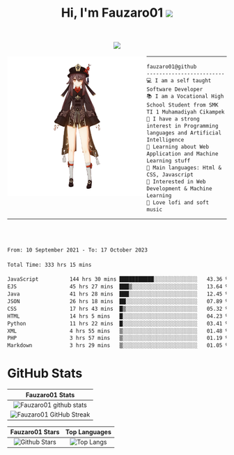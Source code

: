 <h1 align="center">
Hi, I'm Fauzaro01
  <img src="https://media.giphy.com/media/hvRJCLFzcasrR4ia7z/giphy.gif" width="30"></h1>
<br/>

<p align="center">
  <a href="https://github.com/DenverCoder1/readme-typing-svg"><img src="https://readme-typing-svg.herokuapp.com?lines=zZz;Full+Stack+Web+Developer;Student;Software%20Develover;Always%20learning%20new%20things&center=true&width=380&height=45"></a>
</p>

<img align="left" src="/assets/icon2.png" alt="Zeen" width="320" height="320" />
<hr>

```
fauzaro01@github
-------------------------
💻 I am a self taught Software Developer
📚 I am a Vocational High School Student from SMK TI 1 Muhamadiyah Cikampek
📝 I have a strong interest in Programming languages and Artificial Intelligence
🌱 Learning about Web Application and Machine Learning stuff
🌟 Main languages: Html & CSS, Javascript
🚩 Interested in Web Development & Machine Learning
🎵 Love lofi and soft music
```

<hr>
<br>
<br>
<div align="left">
<!--START_SECTION:waka-->

```txt
From: 10 September 2021 - To: 17 October 2023

Total Time: 333 hrs 15 mins

JavaScript          144 hrs 30 mins ███████████░░░░░░░░░░░░░░   43.36 %
EJS                 45 hrs 27 mins  ███▒░░░░░░░░░░░░░░░░░░░░░   13.64 %
Java                41 hrs 28 mins  ███░░░░░░░░░░░░░░░░░░░░░░   12.45 %
JSON                26 hrs 18 mins  ██░░░░░░░░░░░░░░░░░░░░░░░   07.89 %
CSS                 17 hrs 43 mins  █▒░░░░░░░░░░░░░░░░░░░░░░░   05.32 %
HTML                14 hrs 5 mins   █░░░░░░░░░░░░░░░░░░░░░░░░   04.23 %
Python              11 hrs 22 mins  █░░░░░░░░░░░░░░░░░░░░░░░░   03.41 %
XML                 4 hrs 55 mins   ▒░░░░░░░░░░░░░░░░░░░░░░░░   01.48 %
PHP                 3 hrs 57 mins   ▒░░░░░░░░░░░░░░░░░░░░░░░░   01.19 %
Markdown            3 hrs 29 mins   ▒░░░░░░░░░░░░░░░░░░░░░░░░   01.05 %
```

<!--END_SECTION:waka-->
</div>

# GitHub Stats

|                                                            Fauzaro01 Stats                                                            |
| :--------------------------------------------------------------------------------------------------------------------------------------------: |
|        ![Fauzaro01 github stats](https://github-readme-stats.vercel.app/api?username=Fauzaro01&show_icons=true&theme=algolia)        |
|              ![Fauzaro01 GitHub Streak](https://github-readme-streak-stats.herokuapp.com/?user=Fauzaro01&theme=algolia)              |

|                                                                                              Fauzaro01 Stars                                                                                              |                                                           Top Languages                                                           |
| :----------------------------------------------------------------------------------------------------------------------------------------------------------------------------------------------------------------: | :-------------------------------------------------------------------------------------------------------------------------------: |
| ![Github Stars](https://github-readme-stats.vercel.app/api?username=Fauzaro01&show_icons=true&locale=en&count_private=true&hide_rank=true&custom_title=My%20GitHub%20Stats&disable_animations=true&theme=algolia) | ![Top Langs](https://github-readme-stats.vercel.app/api/top-langs/?username=Fauzaro01&langs_count=8&theme=algolia&layout=compact) |


